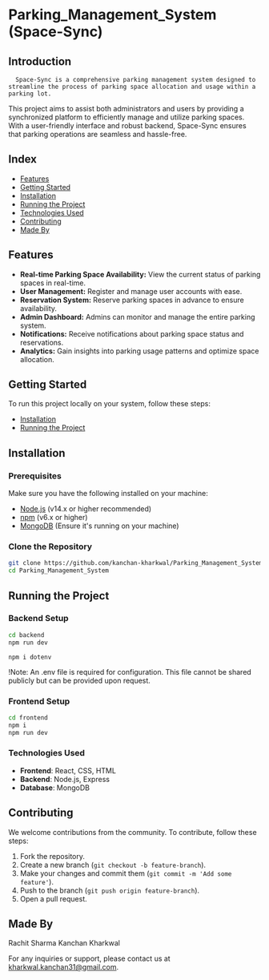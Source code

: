 # Parking_Management_System (Space-Sync)

## Introduction

      Space-Sync is a comprehensive parking management system designed to streamline the process of parking space allocation and usage within a parking lot. 
This project aims to assist both administrators and users by providing a synchronized platform to efficiently manage and utilize parking spaces. 
With a user-friendly interface and robust backend, Space-Sync ensures that parking operations are seamless and hassle-free.


## Index

- [Features](#features)
- [Getting Started](#getting-started)
- [Installation](#installation)
- [Running the Project](#running-the-project)
- [Technologies Used](#technologies-used)
- [Contributing](#contributing)
- [Made By](#made-by)

## Features

- **Real-time Parking Space Availability:** View the current status of parking spaces in real-time.
- **User Management:** Register and manage user accounts with ease.
- **Reservation System:** Reserve parking spaces in advance to ensure availability.
- **Admin Dashboard:** Admins can monitor and manage the entire parking system.
- **Notifications:** Receive notifications about parking space status and reservations.
- **Analytics:** Gain insights into parking usage patterns and optimize space allocation.


## Getting Started

To run this project locally on your system, follow these steps:
- [Installation](#installation)
- [Running the Project](#running-the-project)


## Installation

### Prerequisites

Make sure you have the following installed on your machine:

- [Node.js](https://nodejs.org/) (v14.x or higher recommended)
- [npm](https://www.npmjs.com/get-npm) (v6.x or higher)
- [MongoDB](https://www.mongodb.com/try/download/community) (Ensure it's running on your machine)


### Clone the Repository

```bash
git clone https://github.com/kanchan-kharkwal/Parking_Management_System.git
cd Parking_Management_System
```


## Running the Project

### Backend Setup

```bash
cd backend
npm run dev
```

```
npm i dotenv
```
!Note: An .env file is required for configuration. This file cannot be shared publicly but can be provided upon request.


### Frontend Setup


```bash
cd frontend
npm i
npm run dev
```

### Technologies Used

* **Frontend**: React, CSS, HTML
* **Backend**: Node.js, Express
* **Database**: MongoDB

## Contributing

We welcome contributions from the community. To contribute, follow these steps:

1. Fork the repository.
2. Create a new branch (`git checkout -b feature-branch`).
3. Make your changes and commit them (`git commit -m 'Add some feature'`).
4. Push to the branch (`git push origin feature-branch`).
5. Open a pull request.

## Made By 
Rachit Sharma 
Kanchan Kharkwal

For any inquiries or support, please contact us at [kharkwal.kanchan31@gmail.com](mailto:kharkwal.kanchan31@gmail.com).
